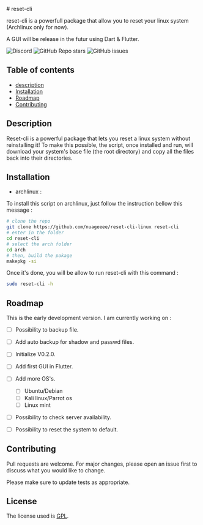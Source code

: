 
﻿# reset-cli

reset-cli is a powerfull package that allow you to reset your linux system (Archlinux only for now).

A GUI will be release in the futur using Dart & Flutter.

![Discord](https://img.shields.io/discord/1138108139443593246?style=for-the-badge)
![GitHub Repo stars](https://img.shields.io/github/stars/nuageeee/reset-linux?style=for-the-badge)
![GitHub issues](https://img.shields.io/github/issues/nuageeee/reset-linux?style=for-the-badge)

## Table of contents

- [description](#description)
- [Installation](#installation)
- [Roadmap](#roadmap)
- [Contributing](#contributing)

## Description

Reset-cli is a powerful package that lets you reset a linux system without reinstalling it!
To make this possible, the script, once installed and run, will download your system's base file (the root directory) and copy all the files back into their directories.

## Installation

- archlinux : 

To install this script on archlinux, just follow the instruction bellow this message :

```bash
# clone the repo
git clone https://github.com/nuageeee/reset-cli-linux reset-cli
# enter in the folder
cd reset-cli
# select the arch folder
cd arch
# then, build the pakage
makepkg -si
```

Once it's done, you will be allow to run reset-cli with this command :
```bash
sudo reset-cli -h
```
## Roadmap

This is the early development version. I am currently working on :

- [ ] Possibility to backup file.
- [ ] Add auto backup for shadow and passwd files.
- [ ] Initialize V0.2.0.
- [ ] Add first GUI in Flutter.
- [ ] Add more OS's.
	- [ ] Ubuntu/Debian
	- [ ] Kali linux/Parrot os
	- [ ] Linux mint
- [ ] Possibility to check server availability.
- [ ] Possibility to reset the system to default.


## Contributing

Pull requests are welcome. For major changes, please open an issue first to discuss what you would like to change.

Please make sure to update tests as appropriate.

## License

The license used is [GPL](https://choosealicense.com/licenses/agpl-3.0/).
